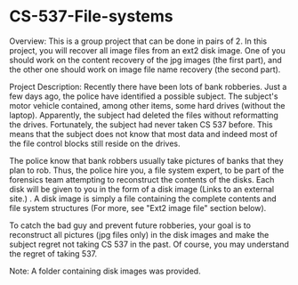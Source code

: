 # CS-537-File-systems

Overview:
This is a group project that can be done in pairs of 2. In this project, you will recover all image files from an ext2 disk image. One of you should work on the content recovery of the jpg images (the first part), and the other one should work on image file name recovery (the second part).

Project Description:
Recently there have been lots of bank robberies. Just a few days ago, the police have identified a possible subject. The subject's motor vehicle contained, among other items, some hard drives (without the laptop). Apparently, the subject had deleted the files without reformatting the drives. Fortunately, the subject had never taken CS 537 before. This means that the subject does not know that most data and indeed most of the file control blocks still reside on the drives.

The police know that bank robbers usually take pictures of banks that they plan to rob. Thus, the police hire you, a file system expert, to be part of the forensics team attempting to reconstruct the contents of the disks. Each disk will be given to you in the form of a disk image (Links to an external site.) . A disk image is simply a file containing the complete contents and file system structures (For more, see "Ext2 image file" section below).

To catch the bad guy and prevent future robberies, your goal is to reconstruct all pictures (jpg files only) in the disk images and make the subject regret not taking CS 537 in the past. Of course, you may understand the regret of taking 537.

Note: A folder containing disk images was provided.
